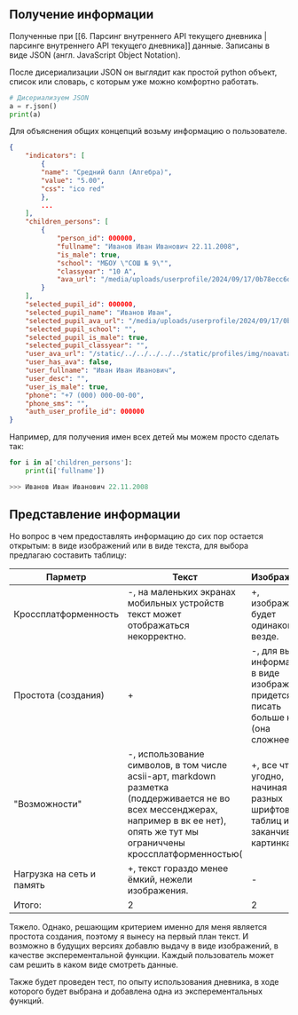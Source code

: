 ## Получение информации

Полученные при [[6. Парсинг внутреннего API текущего дневника |парсинге внутреннего API текущего дневника]] данные. Записаны в виде JSON (англ. JavaScript Object Notation).

После дисериализации JSON он выглядит как простой python объект, список или словарь, с которым уже можно комфортно работать.

``` Python
# Дисериализуем JSON
a = r.json()
print(a)
```

Для объяснения общих концепций возьму информацию о пользователе.

``` json
{
	"indicators": [
		{
		"name": "Средний балл (Алгебра)",
		"value": "5.00",
		"css": "ico red"
		},
		...
	],
	"children_persons": [
		{
			"person_id": 000000,
			"fullname": "Иванов Иван Иванович 22.11.2008",
			"is_male": true,
			"school": "МБОУ \"СОШ № 9\"",
			"classyear": "10 А",
			"ava_url": "/media/uploads/userprofile/2024/09/17/0b78ecc6db3147a7a2d94f3da9793ddc.png"
		}
	],
	"selected_pupil_id": 000000,
	"selected_pupil_name": "Иванов Иван",
	"selected_pupil_ava_url": "/media/uploads/userprofile/2024/09/17/0b78ecc6db3147a7a2d94f3da9793ddc.png",
	"selected_pupil_school": "",
	"selected_pupil_is_male": true,
	"selected_pupil_classyear": "",
	"user_ava_url": "/static/../../../../../static/profiles/img/noavatar_big.png",
	"user_has_ava": false,
	"user_fullname": "Иван Иван Иванович",
	"user_desc": "",
	"user_is_male": true,
	"phone": "+7 (000) 000-00-00",
	"phone_sms": "",
	"auth_user_profile_id": 000000
}
```

Например, для получения имен всех детей мы можем просто сделать так:

``` Python
for i in a['children_persons']:
    print(i['fullname'])

>>> Иванов Иван Иванович 22.11.2008
```

## Представление информации

Но вопрос в чем предоставлять информацию до сих пор остается открытым: в виде изображений или в виде текста, для выбора предлагаю составить таблицу:

| Парметр                   | Текст                                                                                                                                                                                  | Изображение                                                                           |
| ------------------------- | -------------------------------------------------------------------------------------------------------------------------------------------------------------------------------------- | ------------------------------------------------------------------------------------- |
| Кроссплатформенность      | -, на маленьких экранах мобильных устройств текст может отображаться некорректно.                                                                                                      | +, изображение будет одинаковым везде.                                                |
| Простота (создания)       | +                                                                                                                                                                                      | -, для выдачи информации в виде изображений придется писать больше кода (она сложнее) |
| "Возможности"             | -, использование символов, в том числе acsii-арт, markdown разметка (поддерживается не во всех мессенджерах, например в вк ее нет), опять же тут мы ограниччены кроссплатформенностью( | +, все что угодно, начиная от разных шрифтов, таблиц и заканчивая картинками.         |
| Нагрузка на сеть и память | +, текст гораздо менее ёмкий, нежели изображения.                                                                                                                                      | -                                                                                     |
| Итого:                    | 2                                                                                                                                                                                      | 2                                                                                     |

Тяжело. Однако, решающим критерием именно для меня является простота создания, поэтому я вынесу на первый план текст. И возможно в будущих версиях добавлю выдачу в виде изображений, в качестве эксперементальной функции. Каждый пользователь может сам решить в каком виде смотреть данные.

Также будет проведен тест, по опыту использования дневника, в ходе которого будет выбрана и добавлена одна из эксперементальных функций.